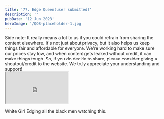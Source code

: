 ```yaml
---
title: '77. Edge Queen(user submitted)'
description: ''
pubDate: '12 Jun 2023'
heroImage: '/QOS-placeholder-1.jpg'
---
```

<div class="video_paragraph_header"> Side note: It really means a lot to us if you could refrain from sharing the content elsewhere. It's not just about privacy, but it also helps us keep things fair and affordable for everyone. We're working hard to make sure our prices stay low, and when content gets leaked without credit, it can make things tough. So, if you do decide to share, please consider giving a shoutout/credit to the website. We truly appreciate your understanding and support!</div>

<iframe src="https://drive.google.com/file/d/1d-Ph6SiyzvDvC03gbHFLSxeCG-MROdod/preview" width="200" height="100" allow="autoplay" allowfullscreen="allowfullscreen"></iframe>

White Girl Edging all the black men watching this.
<br>
<br>
<!---<a class="read_more" href="https://drive.google.com/file/d/1d-Ph6SiyzvDvC03gbHFLSxeCG-MROdod/view?usp=sharing">Download</a>--->